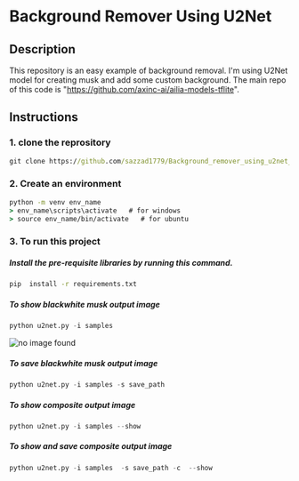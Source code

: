 # Background Remover Using U2Net
## Description
This repository is an easy example of background removal. I'm using U2Net model for creating musk and add some custom background. The main repo of this code is "https://github.com/axinc-ai/ailia-models-tflite".

## Instructions
### 1. clone the reprository
```cmd
git clone https://github.com/sazzad1779/Background_remover_using_u2net_.git
```

### 2. Create an environment
```cmd
python -m venv env_name
> env_name\scripts\activate   # for windows
> source env_name/bin/activate   # for ubuntu
```

### 3. To run this project
##### Install the pre-requisite libraries by running this command. 
```cmd
pip  install -r requirements.txt
```
##### To show blackwhite musk output image
```python 
python u2net.py -i samples
```
![no image found](https://www.google.com/url?sa=i&url=https%3A%2F%2Fcolors.artyclick.com%2Fcolor-names-dictionary%2Fcolor-names%2Fblood-red-color&psig=AOvVaw3LkyH0HYJNKW0SG8j2-x_V&ust=1696231095698000&source=images&cd=vfe&opi=89978449&ved=0CBEQjRxqFwoTCJj7ta-n1IEDFQAAAAAdAAAAABAJ)
##### To save blackwhite musk output image
```python 
python u2net.py -i samples -s save_path
```
##### To show composite output image
```python 
python u2net.py -i samples --show
```
##### To show and save composite output image
```python 
python u2net.py -i samples  -s save_path -c  --show
```



 
